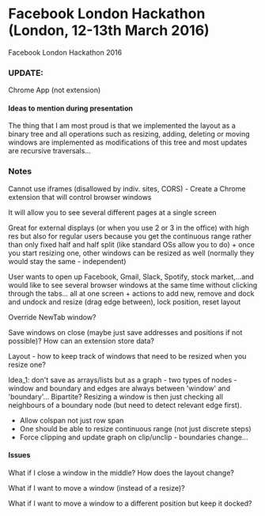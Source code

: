 # Facebook London Hackathon (London, 12-13th March 2016)
Facebook London Hackathon 2016

### UPDATE:
Chrome App (not extension)

#### Ideas to mention during presentation
The thing that I am most proud is that we implemented the layout as a binary tree and all operations such as resizing, adding, deleting or moving windows are implemented as modifications of this tree and most updates are recursive traversals...

### Notes

Cannot use iframes (disallowed by indiv. sites, CORS) - Create a Chrome extension that will control browser windows

It will allow you to see several different pages at a single screen

Great for external displays (or when you use 2 or 3 in the office) with high res but also for regular users because you get the continuous range rather than only fixed half and half split (like standard OSs allow you to do) + once you start resizing one, other windows can be resized as well (normally they would stay the same - independent)

User wants to open up Facebook, Gmail, Slack, Spotify, stock market,...and would like to see several browser windows at the same time without clicking through the tabs...  all at one screen + actions to add new, remove and dock and undock and resize (drag edge between), lock position, reset layout

Override NewTab window?

Save windows on close (maybe just save addresses and positions if not possible)? How can an extension store data?

Layout - how to keep track of windows that need to be resized when you resize one?

Idea_1: don't save as arrays/lists but as a graph - two types of nodes - window and boundary and edges are always between 'window' and 'boundary'... Bipartite? Resizing a window is then just checking all neighbours of a boundary node (but need to detect relevant edge first). 
- Allow colspan not just row span  
- One should be able to resize continuous range (not just discrete steps)  
- Force clipping and update graph on clip/unclip - boundaries change...  

#### Issues
What if I close a window in the middle? How does the layout change?

What if I want to move a window (instead of a resize)?

What if I want to move a window to a different position but keep it docked?